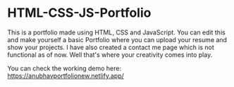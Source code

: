 # HTML-CSS-JS-Portfolio
This is a portfolio made using HTML, CSS and JavaScript.
You can edit this and make yourself a basic Portfolio where you can upload your resume and show your projects.
I have also created a contact me page which is not functional as of now. Well that's where your creativity comes into play.

You can check the working demo here: https://anubhavportfolionew.netlify.app/
